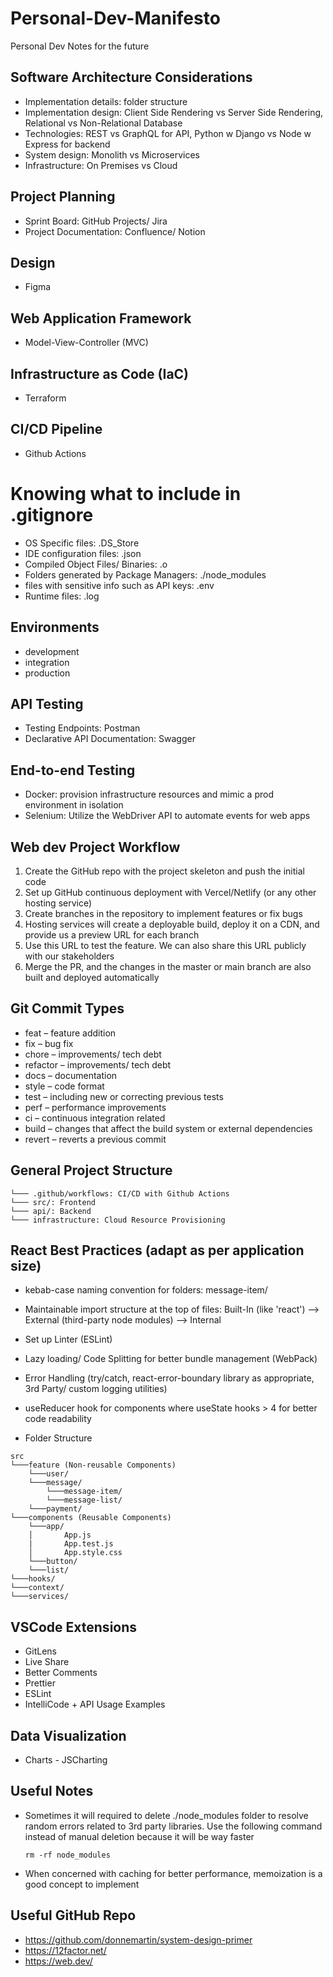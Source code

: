 # Personal-Dev-Manifesto

Personal Dev Notes for the future

## Software Architecture Considerations

- Implementation details: folder structure
- Implementation design: Client Side Rendering vs Server Side Rendering, Relational vs Non-Relational Database
- Technologies: REST vs GraphQL for API, Python w Django vs Node w Express for backend
- System design: Monolith vs Microservices
- Infrastructure: On Premises vs Cloud

## Project Planning

- Sprint Board: GitHub Projects/ Jira
- Project Documentation: Confluence/ Notion

## Design

- Figma

## Web Application Framework

- Model-View-Controller (MVC)

## Infrastructure as Code (IaC)

- Terraform

## CI/CD Pipeline

- Github Actions

# Knowing what to include in .gitignore

- OS Specific files: .DS_Store
- IDE configuration files: .json
- Compiled Object Files/ Binaries: .o
- Folders generated by Package Managers: ./node_modules
- files with sensitive info such as API keys: .env
- Runtime files: .log

## Environments

- development
- integration
- production

## API Testing

- Testing Endpoints: Postman
- Declarative API Documentation: Swagger

## End-to-end Testing

- Docker: provision infrastructure resources and mimic a prod environment in isolation
- Selenium: Utilize the WebDriver API to automate events for web apps

## Web dev Project Workflow

1. Create the GitHub repo with the project skeleton and push the initial code
2. Set up GitHub continuous deployment with Vercel/Netlify (or any other hosting service)
3. Create branches in the repository to implement features or fix bugs
4. Hosting services will create a deployable build, deploy it on a CDN, and provide us a preview URL for each branch
5. Use this URL to test the feature. We can also share this URL publicly with our stakeholders
6. Merge the PR, and the changes in the master or main branch are also built and deployed automatically

## Git Commit Types

- feat – feature addition
- fix – bug fix
- chore – improvements/ tech debt
- refactor – improvements/ tech debt
- docs – documentation
- style – code format
- test – including new or correcting previous tests
- perf – performance improvements
- ci – continuous integration related
- build – changes that affect the build system or external dependencies
- revert – reverts a previous commit

## General Project Structure

```
└─── .github/workflows: CI/CD with Github Actions
└─── src/: Frontend
└─── api/: Backend
└─── infrastructure: Cloud Resource Provisioning
```

## React Best Practices (adapt as per application size)

- kebab-case naming convention for folders: message-item/
- Maintainable import structure at the top of files: Built-In (like 'react') --> External (third-party node modules) --> Internal

- Set up Linter (ESLint)
- Lazy loading/ Code Splitting for better bundle management (WebPack)
- Error Handling (try/catch, react-error-boundary library as appropriate, 3rd Party/ custom logging utilities)
- useReducer hook for components where useState hooks > 4 for better code readability
- Folder Structure

```
src
└───feature (Non-reusable Components)
    └───user/
    └───message/
        └───message-item/
        └───message-list/
    └───payment/
└───components (Reusable Components)
    └───app/
    │       App.js
    |       App.test.js
    │       App.style.css
    └───button/
    └───list/
└───hooks/
└───context/
└───services/
```

## VSCode Extensions

- GitLens
- Live Share
- Better Comments
- Prettier
- ESLint
- IntelliCode + API Usage Examples

## Data Visualization

- Charts - JSCharting

## Useful Notes

- Sometimes it will required to delete ./node_modules folder to resolve random errors related to 3rd party libraries. Use the following command instead of manual deletion because it will be way faster
  ```
  rm -rf node_modules
  ```
- When concerned with caching for better performance, memoization is a good concept to implement

## Useful GitHub Repo

- https://github.com/donnemartin/system-design-primer
- https://12factor.net/
- https://web.dev/